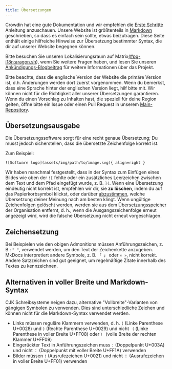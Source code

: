 ```yaml
---
title: Übersetzungen
---
```


Crowdin hat eine gute Dokumentation und wir empfehlen die [Erste Schritte](https://support.crowdin.com/crowdin-intro) Anleitung anzuschauen. Unsere Website ist größtenteils in [Markdown](https://de.wikipedia.org/wiki/Markdown) geschrieben, so dass es einfach sein sollte, etwas beizutragen. Diese Seite enthält einige hilfreiche Hinweise zur Übersetzung bestimmter Syntax, die dir auf unserer Website begegnen können.

Bitte besuchen Sie unseren Lokalisierungsraum auf Matrix[(#pg-i18n:aragon.sh](https://matrix.to/#/%23pg-i18n:aragon.sh)), wenn Sie weitere Fragen haben, und lesen Sie unseren [Ankündigungs-Blogbeitrag](https://blog.privacyguides.org/2023/02/26/i18n-announcement) für weitere Informationen über das Projekt.

Bitte beachte, dass die englische Version der Website die primäre Version ist, d.h. Änderungen werden dort zuerst vorgenommen. Wenn du bemerkst, dass eine Sprache hinter der englischen Version liegt, hilf bitte mit. Wir können nicht für die Richtigkeit aller unserer Übersetzungen garantieren. Wenn du einen Vorschlag zu Inhalten hast, die speziell für deine Region gelten, öffne bitte ein Issue oder einen Pull Request in unserem [Main-Repository](https://github.com/privacyguides/privacyguides.org).

## Übersetzungsausgabe

Die Übersetzungssoftware sorgt für eine recht genaue Übersetzung; Du musst jedoch sicherstellen, dass die übersetzte Zeichenfolge korrekt ist.

Zum Beispiel:

```text
![Software logo](assets/img/path/to/image.svg){ align=right }
```

Wir haben manchmal festgestellt, dass in der Syntax zum Einfügen eines Bildes wie oben der `![` fehlte oder ein zusätzliches Leerzeichen zwischen dem Text und dem Pfad eingefügt wurde, z. B. `](`. Wenn eine Übersetzung eindeutig nicht korrekt ist, empfehlen wir dir, sie **zu löschen**, indem du auf das Papierkorbsymbol klickst, oder darüber [abzustimmen](https://support.crowdin.com/enterprise/getting-started-for-volunteers/#voting-view), welche Übersetzung deiner Meinung nach am besten klingt. Wenn ungültige Zeichenfolgen gelöscht werden, werden sie aus dem [Übersetzungsspeicher](https://support.crowdin.com/enterprise/translation-memory) der Organisation entfernt, d. h., wenn die Ausgangszeichenfolge erneut angezeigt wird, wird die falsche Übersetzung nicht erneut vorgeschlagen.

## Zeichensetzung

Bei Beispielen wie den obigen Admonitions müssen Anführungszeichen, z. B.: `" "`, verwendet werden, um den Text der Zeichenkette anzugeben. MkDocs interpretiert andere Symbole, z. B. `「 」` oder `« »`, nicht korrekt. Andere Satzzeichen sind gut geeignet, um regelmäßige Zitate innerhalb des Textes zu kennzeichnen.

## Alternativen in voller Breite und Markdown-Syntax

CJK Schreibsysteme neigen dazu, alternative "Vollbreite"-Varianten von gängigen Symbolen zu verwenden. Dies sind unterschiedliche Zeichen und können nicht für die Markdown-Syntax verwendet werden.

- Links müssen reguläre Klammern verwenden, d. h. `(` (Linke Parenthese U+0028) und `)` (Rechte Parenthese U+0029) und nicht `（` (Linke Parenthese in voller Breite U+FF08) oder `）` (volle Breite der rechten Klammer U+FF09)
- Eingerückter Text in Anführungszeichen muss `:` (Doppelpunkt U+003A) und nicht `：` (Doppelpunkt mit voller Breite U+FF1A) verwenden
- Bilder müssen `!` (Ausrufezeichen U+0021) und nicht `！` (Ausrufezeichen in voller Breite U+FF01) verwenden
